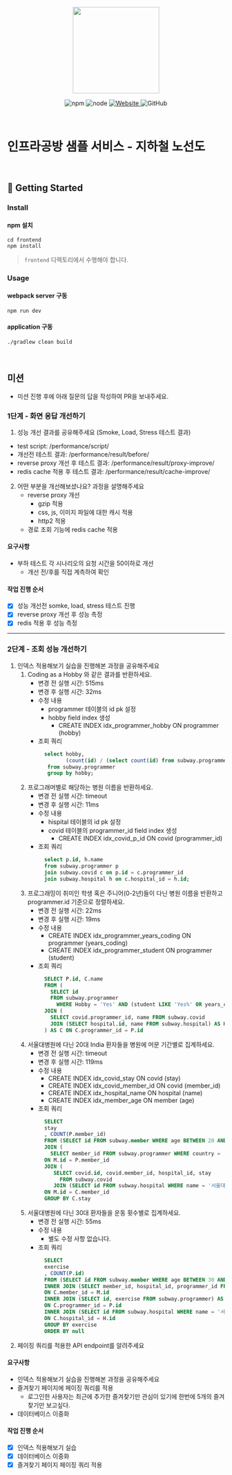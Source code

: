 <p align="center">
    <img width="200px;" src="https://raw.githubusercontent.com/woowacourse/atdd-subway-admin-frontend/master/images/main_logo.png"/>
</p>
<p align="center">
  <img alt="npm" src="https://img.shields.io/badge/npm-%3E%3D%205.5.0-blue">
  <img alt="node" src="https://img.shields.io/badge/node-%3E%3D%209.3.0-blue">
  <a href="https://edu.nextstep.camp/c/R89PYi5H" alt="nextstep atdd">
    <img alt="Website" src="https://img.shields.io/website?url=https%3A%2F%2Fedu.nextstep.camp%2Fc%2FR89PYi5H">
  </a>
  <img alt="GitHub" src="https://img.shields.io/github/license/next-step/atdd-subway-service">
</p>

<br>

# 인프라공방 샘플 서비스 - 지하철 노선도

<br>

## 🚀 Getting Started

### Install
#### npm 설치
```
cd frontend
npm install
```
> `frontend` 디렉토리에서 수행해야 합니다.

### Usage
#### webpack server 구동
```
npm run dev
```
#### application 구동
```
./gradlew clean build
```
<br>

## 미션

* 미션 진행 후에 아래 질문의 답을 작성하여 PR을 보내주세요.

### 1단계 - 화면 응답 개선하기
1. 성능 개선 결과를 공유해주세요 (Smoke, Load, Stress 테스트 결과)
* test script: /performance/script/
* 개선전 테스트 결과: /performance/result/before/
* reverse proxy 개선 후 테스트 결과: /performance/result/proxy-improve/
* redis cache 적용 후 테스트 결과: /performance/result/cache-improve/
2. 어떤 부분을 개선해보셨나요? 과정을 설명해주세요
    * reverse proxy 개선
        * gzip 적용
        * css, js, 이미지 파일에 대한 캐시 적용
        * http2 적용
    * 경로 조회 기능에 redis cache 적용

#### 요구사항
* 부하 테스트 각 시나리오의 요청 시간을 50이하로 개선
    * 개선 전/후를 직접 계측하여 확인

#### 작업 진행 순서
* [x] 성능 개선전 somke, load, stress 테스트 진행
* [x] reverse proxy 개선 후 성능 측정
* [x] redis 적용 후 성능 측정

---

### 2단계 - 조회 성능 개선하기
1. 인덱스 적용해보기 실습을 진행해본 과정을 공유해주세요
    1. Coding as a Hobby 와 같은 결과를 반환하세요.
        - 변경 전 실행 시간: 515ms
        - 변경 후 실행 시간: 32ms
        - 수정 내용 
            - programmer 테이블의 id pk 설정
            - hobby field index 생성
                - CREATE INDEX idx_programmer_hobby ON programmer (hobby)
        - 조회 쿼리
            ```sql
              select hobby,
              		 (count(id) / (select count(id) from subway.programmer) * 100) as 'hobbyCount'
               from subway.programmer
               group by hobby;
            ```
    2. 프로그래머별로 해당하는 병원 이름을 반환하세요.
        - 변경 전 실행 시간: timeout
        - 변경 후 실행 시간: 11ms
        - 수정 내용
            - hispital 테이블의 id pk 설정
            - covid 테이블의 programmer_id field index 생성
                - CREATE INDEX idx_covid_p_id ON covid (programmer_id)
        - 조회 쿼리
            ```sql
              select p.id, h.name
              from subway.programmer p
              join subway.covid c on p.id = c.programmer_id
              join subway.hospital h on c.hospital_id = h.id;
            ```
    3. 프로그래밍이 취미인 학생 혹은 주니어(0-2년)들이 다닌 병원 이름을 반환하고 programmer.id 기준으로 정렬하세요.
        - 변경 전 실행 시간: 22ms
        - 변경 후 실행 시간: 19ms
        - 수정 내용
            - CREATE INDEX idx_programmer_years_coding ON programmer (years_coding)
            - CREATE INDEX idx_programmer_student ON programmer (student)
        - 조회 쿼리
            ```sql
              SELECT P.id, C.name
              FROM (
              	SELECT id
              	FROM subway.programmer
                  WHERE Hobby = 'Yes' AND (student LIKE 'Yes%' OR years_coding = '0-2 years')) AS P
              JOIN (
              	SELECT covid.programmer_id, name FROM subway.covid
              	JOIN (SELECT hospital.id, name FROM subway.hospital) AS H ON H.id = covid.hospital_id   
              ) AS C ON C.programmer_id = P.id
            ```
    4. 서울대병원에 다닌 20대 India 환자들을 병원에 머문 기간별로 집계하세요.
        - 변경 전 실행 시간: timeout
        - 변경 후 실행 시간: 119ms
        - 수정 내용
            - CREATE INDEX idx_covid_stay ON covid (stay)
            - CREATE INDEX idx_covid_member_id ON covid (member_id)
            - CREATE INDEX idx_hospital_name ON hospital (name)
            - CREATE INDEX idx_member_age ON member (age)
        - 조회 쿼리
            ```sql
              SELECT 
              stay
              , COUNT(P.member_id)
              FROM (SELECT id FROM subway.member WHERE age BETWEEN 20 AND 29) AS M
              JOIN ( 
              	SELECT member_id FROM subway.programmer WHERE country = 'India') as P 
              ON M.id = P.member_id
              JOIN (
              	 SELECT covid.id, covid.member_id, hospital_id, stay 
                   FROM subway.covid
              	 JOIN (SELECT id FROM subway.hospital WHERE name = '서울대병원') as H ON covid.hospital_id = H.id) as C 
              ON M.id = C.member_id
              GROUP BY C.stay
            ```
    5. 서울대병원에 다닌 30대 환자들을 운동 횟수별로 집계하세요.
        - 변경 전 실행 시간: 55ms
        - 수정 내용
            - 별도 수정 사항 없습니다.
        - 조회 쿼리
            ```sql
              SELECT 
              exercise
              , COUNT(P.id)
              FROM (SELECT id FROM subway.member WHERE age BETWEEN 30 AND 39) AS M
              INNER JOIN (SELECT member_id, hospital_id, programmer_id FROM subway.covid) AS C
              ON C.member_id = M.id
              INNER JOIN (SELECT id, exercise FROM subway.programmer) AS P
              ON C.programmer_id = P.id
              INNER JOIN (SELECT id FROM subway.hospital WHERE name = '서울대병원') as H
              ON C.hospital_id = H.id
              GROUP BY exercise
              ORDER BY null
            ```
2. 페이징 쿼리를 적용한 API endpoint를 알려주세요

#### 요구사항
* 인덱스 적용해보기 실습을 진행해본 과정을 공유해주세요
* 즐겨찾기 페이지에 페이징 쿼리를 적용
    * 로그인한 사용자는 최근에 추가한 즐겨찾기만 관심이 있기에 한번에 5개의 즐겨찾기만 보고싶다.
* 데이터베이스 이중화

#### 작업 진행 순서
* [x] 인덱스 적용해보기 실습
* [x] 데이터베이스 이중화
* [x] 즐겨찾기 페이지 페이징 쿼리 적용
